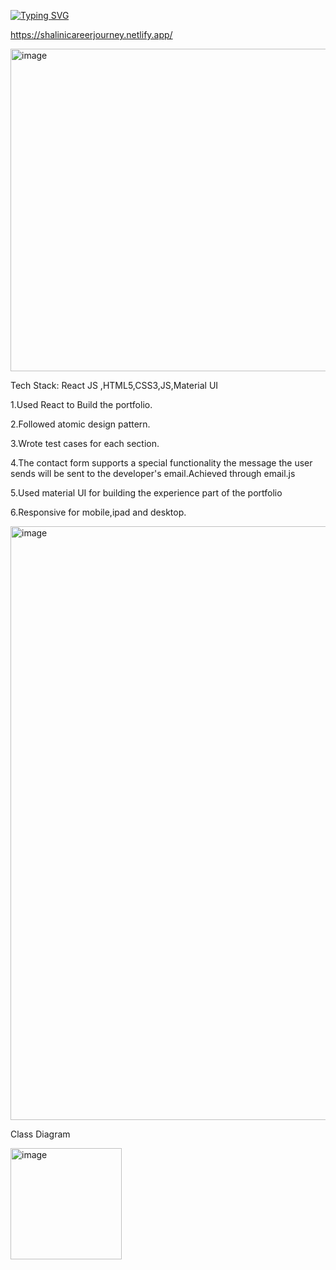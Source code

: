  [![Typing SVG](https://readme-typing-svg.herokuapp.com?color=%23D248F7&lines=Personal+Portfolio)](https://git.io/typing-svg)
 
https://shalinicareerjourney.netlify.app/

 <img width="516" alt="image" src="https://github.com/shalini47ch/Portfolio/assets/60210475/71fc8ad1-9e01-4a1a-9c85-3f537a51cc33">

 
 Tech Stack: React JS ,HTML5,CSS3,JS,Material UI
 
 1.Used React to Build the portfolio.
 
 2.Followed atomic design pattern.
 
 3.Wrote test cases for each section.
 
 4.The contact form supports a special functionality the message the user sends will be sent to the developer's email.Achieved through email.js
 
 5.Used material UI for building the experience part of the portfolio
 
 6.Responsive for mobile,ipad and desktop.
 
<img width="950" alt="image" src="https://github.com/user-attachments/assets/514df5c3-2371-4536-be2c-d8600e2158b2" />

 
 Class Diagram
 
<img width="178" alt="image" src="https://github.com/shalini47ch/Portfolio/assets/60210475/c6ff25a9-25b0-47f1-90d5-1f1fd325c63a">




 
 
